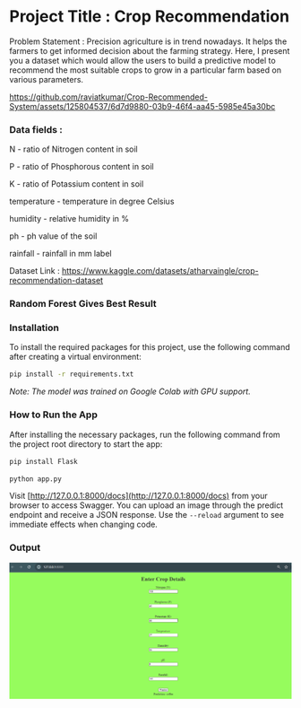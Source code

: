 # Project Title : Crop Recommendation

Problem Statement : Precision agriculture is in trend nowadays. It helps the farmers to get informed decision about the farming strategy. Here, I present you a dataset which would allow the users to build a predictive model to recommend the most suitable crops to grow in a particular farm based on various parameters.

https://github.com/raviatkumar/Crop-Recommended-System/assets/125804537/6d7d9880-03b9-46f4-aa45-5985e45a30bc

### Data fields :

N - ratio of Nitrogen content in soil

P - ratio of Phosphorous content in soil

K - ratio of Potassium content in soil

temperature - temperature in degree Celsius

humidity - relative humidity in %

ph - ph value of the soil

rainfall - rainfall in mm
label

Dataset Link : https://www.kaggle.com/datasets/atharvaingle/crop-recommendation-dataset

### Random Forest Gives Best Result

### Installation

To install the required packages for this project, use the following command after creating a virtual environment:

```bash
pip install -r requirements.txt
```

*Note: The model was trained on Google Colab with GPU support.*

### How to Run the App

After installing the necessary packages, run the following command from the project root directory to start the app:

```bash
pip install Flask
```

```bash
python app.py
```

Visit [http://127.0.0.1:8000/docs](http://127.0.0.1:8000/docs) from your browser to access Swagger. You can upload an image through the predict endpoint and receive a JSON response. Use the `--reload` argument to see immediate effects when changing code.


### Output 
![Alt text](https://github.com/raviatkumar/Crop-Recommended-System/blob/main/Output/crop.PNG?raw=true)
